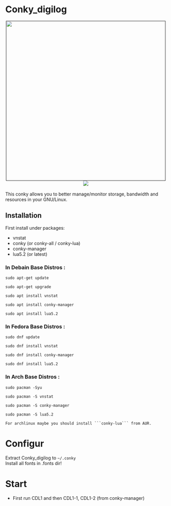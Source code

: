#  Conky_digilog <br/>
<div align="center"><a href=""><img src="http://s8.picofile.com/file/8352588468/sc.png"  width="500"></a></div>
<div align="center"><a href=""><img src="http://s9.picofile.com/file/8352585384/coccccc.gif"></a></div><br/>
This conky allows you to better manage/monitor  storage, bandwidth and resources in your GNU/Linux.

## Installation
First install under packages:
- vnstat
- conky (or conky-all / conky-lua)
- conky-manager
- lua5.2 (or latest)


###  In Debain Base Distros :
	
	
    sudo apt-get update 
 
    sudo apt-get upgrade

    sudo apt install vnstat 

    sudo apt install conky-manager
    
    sudo apt install lua5.2
    
 	
### In Fedora Base Distros :

    sudo dnf update

    sudo dnf install vnstat

    sudo dnf install conky-manager
    
    sudo dnf install lua5.2
    
	
### In Arch Base Distros :
	
	sudo pacman -Syu
	
	sudo pacman -S vnstat
	
	sudo pacman -S conky-manager
	
	sudo pacman -S lua5.2
	
	
 `For archlinux maybe you should install ```conky-lua``` from AUR.`
# Configur 
Extract Conky_digilog to `~/.conky` <br/>
Install all fonts in .fonts dir!
# Start 
- First run CDL1 and then CDL1-1, CDL1-2 (from conky-manager)
 

